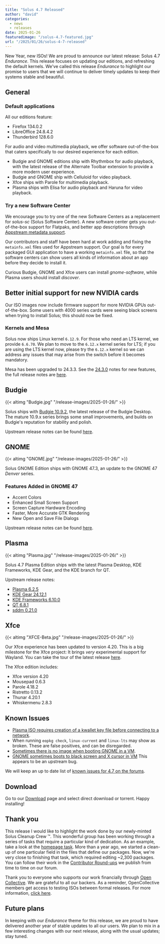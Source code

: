 ```yaml
---
title: "Solus 4.7 Released"
author: "david"
categories:
  - news
  - releases
date: 2025-01-26
featuredimage: "/solus-4.7-featured.jpg"
url: "/2025/01/26/solus-4-7-released"
---
```


New Year, new ISOs! We are proud to announce our latest release: Solus 4.7 _Endurance_. This release focuses on updating our editions, and refreshing the default kernels. We've called this release _Endurance_ to highlight our promise to users that we will continue to deliver timely updates to keep their systems stable and beautiful.

## General

### Default applications

All our editions feature:

- Firefox 134.0.2
- LibreOffice 24.8.4.2
- Thunderbird 128.6.0

For audio and video multimedia playback, we offer software out-of-the-box that caters specifically to our desired experience for each edition.

- Budgie and GNOME editions ship with Rhythmbox for audio playback, with the latest release of the Alternate Toolbar extension to provide a more modern user experience.
- Budgie and GNOME ship with Celluloid for video playback.
- Xfce ships with Parole for multimedia playback.
- Plasma ships with Elisa for audio playback and Haruna for video playback.

### Try a new Software Center

We encourage you to try one of the new Software Centers as a replacement for _solus-sc_ (Solus Software Center). A new software center gets you out-of-the-box support for Flatpaks, and better app descriptions through [Appstream metadata support](https://www.freedesktop.org/software/appstream/docs/chap-Quickstart.html).

Our contributors and staff have been hard at work adding and fixing the `metainfo.xml` files used for Appstream support. Our goal is for every packaged GUI application to have a working `metainfo.xml` file, so that the software centers can show users all kinds of information about an app before they decide to install it.

Curious Budgie, GNOME and Xfce users can install _gnome-software_, while Plasma users should install _discover_.

## Better initial support for new NVIDIA cards

Our ISO images now include firmware support for more NVIDIA GPUs out-of-the-box. Some users with 4000 series cards were seeing black screens when trying to install Solus; this should now be fixed.

### Kernels and Mesa

Solus now ships Linux kernel `6.12.9`. For those who need an LTS kernel, we provide `6.6.70`. We plan to move to the `6.12.x` kernel series for LTS; if you are using the LTS kernel now, please try the `6.12.x` kernel so we can address any issues that may arise from the switch before it becomes mandatory.

Mesa has been upgraded to 24.3.3. See the [24.3.0](https://docs.mesa3d.org/relnotes/24.3.0.html) notes for new features, the full release notes are [here](https://docs.mesa3d.org/relnotes/24.3.3.html).

## Budgie

{{< altimg "Budgie.jpg" "/release-images/2025-01-26/" >}}

Solus ships with [Budgie 10.9.2](https://blog.buddiesofbudgie.org/budgie-10-9-2-released/), the latest release of the Budgie Desktop. The mature 10.9.x series brings some small improvements, and builds on Budgie's reputation for stability and polish.

Upstream release notes can be found [here](https://blog.buddiesofbudgie.org).

## GNOME

{{< altimg "GNOME.jpg" "/release-images/2025-01-26/" >}}

Solus GNOME Edition ships with GNOME 47.3, an update to the GNOME 47 _Denver_ series.

### Features Added in GNOME 47

- Accent Colors
- Enhanced Small Screen Support
- Screen Capture Hardware Encoding
- Faster, More Accurate GTK Rendering
- New Open and Save File Dialogs

Upstream release notes can be found [here](https://release.gnome.org/47/).

## Plasma

{{< altimg "Plasma.jpg" "/release-images/2025-01-26/" >}}

Solus 4.7 Plasma Edition ships with the latest Plasma Desktop, KDE Frameworks, KDE Gear, and the KDE branch for QT.

Upstream release notes:

- [Plasma 6.2.5](https://kde.org/announcements/plasma/6/6.2.5/)
- [KDE Gear 24.12.1](https://kde.org/announcements/gear/24.12.1/)
- [KDE Frameworks 6.10.0](https://kde.org/announcements/frameworks/6/6.10.0/)
- [QT 6.8.1](https://code.qt.io/cgit/qt/qtreleasenotes.git/about/qt/6.8.1/release-note.md)
- [sddm 0.21.0](https://github.com/sddm/sddm/blob/v0.21.0/ChangeLog)

## Xfce

{{< altimg "XFCE-Beta.jpg" "/release-images/2025-01-26/" >}}

Our Xfce experience has been updated to version 4.20. This is a big milestone for the Xfce project: It brings _very_ experimental support for Wayland. You can take the tour of the latest release [here](https://xfce.org/about/tour420).

The Xfce edition includes:

- Xfce version 4.20
- Mousepad 0.6.3
- Parole 4.18.2
- Ristretto 0.13.2
- Thunar 4.20.1
- Whiskermenu 2.8.3

## Known Issues

- [Plasma ISO requires creation of a kwallet key file before connecting to a network](https://github.com/getsolus/packages/issues/1429).
- When running `eopkg check`, `linux-current` and `linux-lts` may show as broken. These are false positives, and can be disregarded.
- [Sometimes there is no image when booting GNOME in a VM](https://github.com/getsolus/packages/issues/1107).
- [GNOME sometimes boots to black screen and X cursor in VM](https://github.com/getsolus/packages/issues/1548) This appears to be an upstream bug.

We will keep an up to date list of [known issues for 4.7 on the forums](https://discuss.getsol.us/d/11310-known-issues-47).

## Download

Go to our [Download](/download) page and select direct download or torrent. Happy installing!

## Thank you

This release I would like to highlight the work done by our newly-minted Solus Cleanup Crew ™. This wonderful group has been working through a series of tasks that require a particular kind of dedication. As an example, take a look at the [homepage task](https://github.com/getsolus/packages/issues/411). More than a year ago, we started a clean-up of one particular field in the files that define our packages. Now, we're very close to finishing that task, which required editing ~2,300 packages. You can follow their work in the [Contributor Round-ups](https://discuss.getsol.us/d/11271-contributor-roundup-2) we publish from time to time on our forum.

Thank you to everyone who supports our work financially through [Open Collective](https://opencollective.com/getsolus). We are grateful to all our backers. As a reminder, OpenCollective members get access to testing ISOs between formal releases. For more information, [click here](https://opencollective.com/getsolus#category-CONTRIBUTE).

## Future plans 

In keeping with our *Endurance* theme for this release, we are proud to have delivered another year of stable updates to all our users. We plan to mix in a few interesting changes with our next release, along with the usual updates; stay tuned.